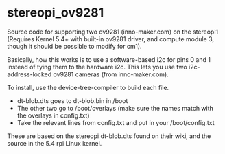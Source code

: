 # stereopi_ov9281
Source code for supporting two ov9281 (inno-maker.com) on the stereopi1 (Requires Kernel 5.4+ with built-in ov9281 driver, and compute module 3, though it should be possible to modify for cm1).

Basically, how this works is to use a software-based i2c for pins 0 and 1 instead of tying them to the hardware i2c.  This lets you use two i2c-address-locked ov9281 cameras (from inno-maker.com). 

To install, use the device-tree-compiler to build each file.  
- dt-blob.dts goes to dt-blob.bin in /boot
- The other two go to /boot/overlays (make sure the names match with the overlays in config.txt)
- Take the relevant lines from config.txt and put in your /boot/config.txt

These are based on the stereopi dt-blob.dts found on their wiki, and the source in the 5.4 rpi Linux kernel. 
